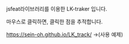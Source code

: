 jsfeat라이브러리를 이용한 LK-traker 입니다.

마우스로 클릭하면, 클릭한 점을 추적합니다.

https://sein-oh.github.io/LK_track/ ->(사용 예제)
